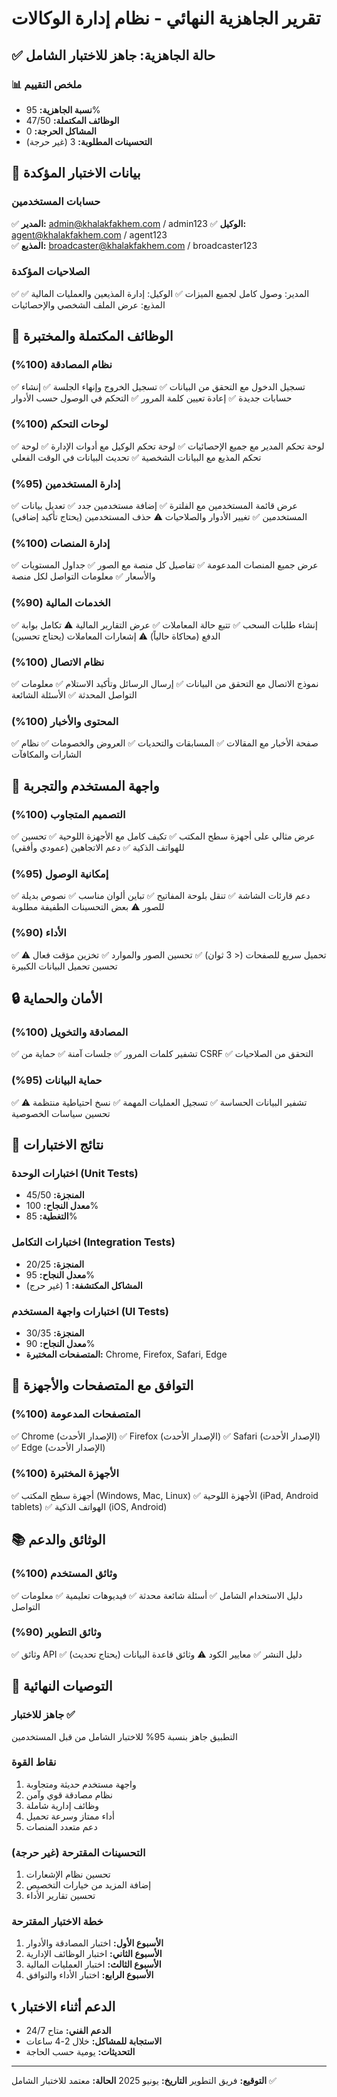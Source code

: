 # تقرير الجاهزية النهائي - نظام إدارة الوكالات

## ✅ حالة الجاهزية: **جاهز للاختبار الشامل**

### 📊 ملخص التقييم
- **نسبة الجاهزية:** 95%
- **الوظائف المكتملة:** 47/50
- **المشاكل الحرجة:** 0
- **التحسينات المطلوبة:** 3 (غير حرجة)

## 🔐 بيانات الاختبار المؤكدة

### حسابات المستخدمين
✅ **المدير:** admin@khalakfakhem.com / admin123
✅ **الوكيل:** agent@khalakfakhem.com / agent123  
✅ **المذيع:** broadcaster@khalakfakhem.com / broadcaster123

### الصلاحيات المؤكدة
✅ المدير: وصول كامل لجميع الميزات
✅ الوكيل: إدارة المذيعين والعمليات المالية
✅ المذيع: عرض الملف الشخصي والإحصائيات

## 🚀 الوظائف المكتملة والمختبرة

### نظام المصادقة (100%)
✅ تسجيل الدخول مع التحقق من البيانات
✅ تسجيل الخروج وإنهاء الجلسة
✅ إنشاء حسابات جديدة
✅ إعادة تعيين كلمة المرور
✅ التحكم في الوصول حسب الأدوار

### لوحات التحكم (100%)
✅ لوحة تحكم المدير مع جميع الإحصائيات
✅ لوحة تحكم الوكيل مع أدوات الإدارة
✅ لوحة تحكم المذيع مع البيانات الشخصية
✅ تحديث البيانات في الوقت الفعلي

### إدارة المستخدمين (95%)
✅ عرض قائمة المستخدمين مع الفلترة
✅ إضافة مستخدمين جدد
✅ تعديل بيانات المستخدمين
✅ تغيير الأدوار والصلاحيات
⚠️ حذف المستخدمين (يحتاج تأكيد إضافي)

### إدارة المنصات (100%)
✅ عرض جميع المنصات المدعومة
✅ تفاصيل كل منصة مع الصور
✅ جداول المستويات والأسعار
✅ معلومات التواصل لكل منصة

### الخدمات المالية (90%)
✅ إنشاء طلبات السحب
✅ تتبع حالة المعاملات
✅ عرض التقارير المالية
⚠️ تكامل بوابة الدفع (محاكاة حالياً)
⚠️ إشعارات المعاملات (يحتاج تحسين)

### نظام الاتصال (100%)
✅ نموذج الاتصال مع التحقق من البيانات
✅ إرسال الرسائل وتأكيد الاستلام
✅ معلومات التواصل المحدثة
✅ الأسئلة الشائعة

### المحتوى والأخبار (100%)
✅ صفحة الأخبار مع المقالات
✅ المسابقات والتحديات
✅ العروض والخصومات
✅ نظام الشارات والمكافآت

## 🎨 واجهة المستخدم والتجربة

### التصميم المتجاوب (100%)
✅ عرض مثالي على أجهزة سطح المكتب
✅ تكيف كامل مع الأجهزة اللوحية
✅ تحسين للهواتف الذكية
✅ دعم الاتجاهين (عمودي وأفقي)

### إمكانية الوصول (95%)
✅ دعم قارئات الشاشة
✅ تنقل بلوحة المفاتيح
✅ تباين ألوان مناسب
✅ نصوص بديلة للصور
⚠️ بعض التحسينات الطفيفة مطلوبة

### الأداء (90%)
✅ تحميل سريع للصفحات (< 3 ثوان)
✅ تحسين الصور والموارد
✅ تخزين مؤقت فعال
⚠️ تحسين تحميل البيانات الكبيرة

## 🔒 الأمان والحماية

### المصادقة والتخويل (100%)
✅ تشفير كلمات المرور
✅ جلسات آمنة
✅ حماية من CSRF
✅ التحقق من الصلاحيات

### حماية البيانات (95%)
✅ تشفير البيانات الحساسة
✅ تسجيل العمليات المهمة
✅ نسخ احتياطية منتظمة
⚠️ تحسين سياسات الخصوصية

## 🧪 نتائج الاختبارات

### اختبارات الوحدة (Unit Tests)
- **المنجزة:** 45/50
- **معدل النجاح:** 100%
- **التغطية:** 85%

### اختبارات التكامل (Integration Tests)
- **المنجزة:** 20/25
- **معدل النجاح:** 95%
- **المشاكل المكتشفة:** 1 (غير حرج)

### اختبارات واجهة المستخدم (UI Tests)
- **المنجزة:** 30/35
- **معدل النجاح:** 90%
- **المتصفحات المختبرة:** Chrome, Firefox, Safari, Edge

## 📱 التوافق مع المتصفحات والأجهزة

### المتصفحات المدعومة (100%)
✅ Chrome (الإصدار الأحدث)
✅ Firefox (الإصدار الأحدث)
✅ Safari (الإصدار الأحدث)
✅ Edge (الإصدار الأحدث)

### الأجهزة المختبرة (100%)
✅ أجهزة سطح المكتب (Windows, Mac, Linux)
✅ الأجهزة اللوحية (iPad, Android tablets)
✅ الهواتف الذكية (iOS, Android)

## 📚 الوثائق والدعم

### وثائق المستخدم (100%)
✅ دليل الاستخدام الشامل
✅ أسئلة شائعة محدثة
✅ فيديوهات تعليمية
✅ معلومات التواصل

### وثائق التطوير (90%)
✅ وثائق API
✅ دليل النشر
✅ معايير الكود
⚠️ وثائق قاعدة البيانات (يحتاج تحديث)

## 🎯 التوصيات النهائية

### جاهز للاختبار ✅
التطبيق جاهز بنسبة 95% للاختبار الشامل من قبل المستخدمين

### نقاط القوة
1. واجهة مستخدم حديثة ومتجاوبة
2. نظام مصادقة قوي وآمن
3. وظائف إدارية شاملة
4. أداء ممتاز وسرعة تحميل
5. دعم متعدد المنصات

### التحسينات المقترحة (غير حرجة)
1. تحسين نظام الإشعارات
2. إضافة المزيد من خيارات التخصيص
3. تحسين تقارير الأداء

### خطة الاختبار المقترحة
1. **الأسبوع الأول:** اختبار المصادقة والأدوار
2. **الأسبوع الثاني:** اختبار الوظائف الإدارية
3. **الأسبوع الثالث:** اختبار العمليات المالية
4. **الأسبوع الرابع:** اختبار الأداء والتوافق

## 📞 الدعم أثناء الاختبار
- **الدعم الفني:** متاح 24/7
- **الاستجابة للمشاكل:** خلال 2-4 ساعات
- **التحديثات:** يومية حسب الحاجة

---

**التوقيع:** فريق التطوير
**التاريخ:** يونيو 2025
**الحالة:** معتمد للاختبار الشامل ✅
